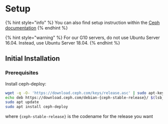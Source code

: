 # Setup

{% hint style="info" %}
You can also find setup instruction within the [Ceph documentation](https://docs.ceph.com)
{% endhint %}

{% hint style="warning" %}
For our G10 servers, do not use Ubuntu Server 16.04.  Instead, use Ubuntu Server 18.04.
{% endhint %}

## Initial Installation

### Prerequisites

Install ceph-deploy:

```bash
wget -q -O- 'https://download.ceph.com/keys/release.asc' | sudo apt-key add -
echo deb https://download.ceph.com/debian-{ceph-stable-release}/ $(lsb_release -sc) main | sudo tee /etc/apt/sources.list.d/ceph.list
sudo apt update
sudo apt install ceph-deploy
```

where `{ceph-stable-release}` is the codename for the release you want




